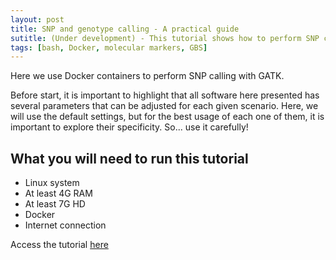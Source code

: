```yaml
---
layout: post
title: SNP and genotype calling - A practical guide 
sutitle: (Under development) - This tutorial shows how to perform SNP calling in GBS data using Docker containers
tags: [bash, Docker, molecular markers, GBS]
---
```


Here we use Docker containers to perform SNP calling with GATK.

Before start, it is important to highlight that all software here presented has several parameters that can be adjusted for each given scenario. Here, we will use the default settings, but for the best usage of each one of them, it is important to explore their specificity. So... use it carefully!

## What you will need to run this tutorial

* Linux system
* At least 4G RAM
* At least 7G HD
* Docker
* Internet connection

Access the tutorial [here](https://cristianetaniguti.github.io/htmls/snpcalling_pipelines.html)